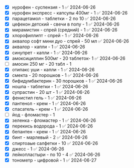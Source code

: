 - [x] нурофен - суспензия - 1 ✅ 2024-06-26
- [x] нурофен экспресс - капсулы 400мг - 1 ✅ 2024-06-26
- [x] парацетамол - таблетки - 2 по 10 ✅ 2024-06-26
- [x] цефекон детский - свечи в попу - 1 ✅ 2024-06-26
- [x] мирамистин - спрей (средний) - 1 ✅ 2024-06-26
- [x] хлорофиллипт - спрей - 1 ✅ 2024-06-26
- [x] аквалор софт мини дуо - спрей - 50 мл ✅ 2024-06-26
- [x] аквалор - капли - 1 ✅ 2024-06-26
- [x] синупрет - капли - 1 ✅ 2024-06-26
- [x] амоксициллин 500мг - 20 таблеток- 1 ✅ 2024-06-26
- [ ] амосин 250 мг - 20 табл - 1
- [x] отипакс уши - капли - 1 ✅ 2024-06-26
- [x] смекта - 20 порошков - 1 ✅ 2024-06-26
- [x] бифидумбактерин - 30 порошков - 1 ✅ 2024-06-26
- [x] ношпа - таблетки - 1 ✅ 2024-06-26
- [x] супрастин - 20 шт - 1 ✅ 2024-06-26
- [x] фенистил гель - 1 ✅ 2024-06-26
- [x] пантенол - крем - 1 ✅ 2024-06-26
- [x] спасатель - крем - 1 ✅ 2024-06-26
- [ ] йод - фломастер - 1
- [x] зеленка - фломастер - 1 ✅ 2024-06-26
- [x] перекись водорода - 1 ✅ 2024-06-26
- [x] бепантен - крем - 1 ✅ 2024-06-26
- [x] бинт - марлевый - 2 ✅ 2024-06-26
- [x] спиртоаые салфетки - 10 ✅ 2024-06-26
- [x] джесс - 1 ✅ 2024-06-26
- [x] лейкопластыри - по 10 - 4 ✅ 2024-06-26
- [x] тонометр - цифровой - 1 ✅ 2024-06-27
